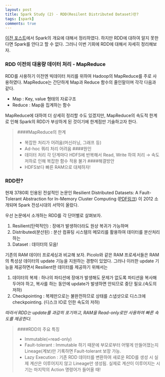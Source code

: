 ```yaml
---
layout: post
title: Spark Study (2) - RDD(Resilent Distributed Dataset)란?
tags: [spark]
comments: true
---
```


[이전 포스트](https://fluxus-dev.github.io/2019-03-26-spark1/)에서 Spark의 개요에 대해서 정리하였다.
하지만 RDD에 대하여 알지 못한다면 Spark를 안다고 할 수 없다.
그러니 이번 기회에 RDD에 대해서 자세히 정리해보자.

### RDD 이전의 대용량 데이터 처리 - MapReduce
RDD를 사용하기 이전엔 빅데이터 처리를 위하여 Hadoop의 MapReduce를 주로 사용하였다.
MapReduce는 간단하게 Map과 Reduce 함수의 줄인말이며 각각 다음과 같다.
- Map : Key, value 형태의 자료구조
- Reduce : Map을 집계하는 함수

MapReduce에 대하여 더 상세히 정리할 수도 있겠지만, MapReduce의 속도적 한계로 인해 Spark의 RDD가 부상하게 된 것이기에 한계점만 기술하고자 한다.


> ####MapReduce의 한계
> - 복잡한 처리가 어려움(머신러닝, 그래프 등)
> - Ad-hoc 쿼리 처리 어려움
> ####원인
> - 데이터 처리 각 단계마다 HDFS에 반복해서 Read, Write 하여 처리 → 속도 저하로 인해 복잡한 함수 적용 불가
> ####해결방안
> - HDFS보다 빠른 RAM으로 대체하자!

### RDD란?
현재 3780회 인용된 전설적인 논문인 
Resilient Distributed Datasets: A Fault-Tolerant Abstraction for In-Memory Cluster Computing 
([PDF링크](https://www.usenix.org/system/files/conference/nsdi12/nsdi12-final138.pdf))
이 2012 소개되며 Spark 전성시대의 서막이 올랐다.

우선 논문에서 소개하는 RDD를 각 단어별로 살펴보자.
 1. Resilient(탄력적인) : 장애가 발생하더라도 원상 복귀가 가능하며
 2. Distributed(분산된) : 분산 컴퓨팅 시스템의 메모리를 활용하여 데이터를 분산처리하는
 3. Dataset : 데이터의 모음!
 
 기존의 RAM 데이터 프로세싱과 비교해 보자.
 Picolo와 같은 RAM 프로세서들은 RAM의 특성상 데이터의 update 기능을 지원하는 경향이 있었다.
 그러나 이러한 update 기능을 제공하면서 Resilient한 데이터를 제공하기 위해서는
 1. 데이터의 복제 : 하나의 파티션에 장애가 발생해도 문제가 없도록 파티션을 복사해 두어야 하고, 복사를 하는 동안에 update가 발생하면 안되므로 중단 필요.(속도의 저하)
 2. Checkpointing : 복제만으로는 불완전하므로 상태를 스냅샷으로 디스크에 checkpointing. (디스크 IO로 인한 속도의 저하)
 
 *따라서 RDD는 update를 과감히 포기하고, RAM을 Read-only로만 사용하여 빠른 속도를 제공한다.*
 
 
>####RDD의 주요 특징
> - Immutable(=read-only)
> - Fault-tolerant : Immutable 하기 때문에 부모로부터 어떻게 만들어졌는지 Lineage(계보)만 기록하면 Fault-tolerant 보장 가능.
> - Lazy Execution : 기존 RDD 데이터를 변환하여 새로운 RDD를 생성 시 실제 계산은 이루어지지 않고 Lineage만 생성됨. 실제로 계산이 이루어지는 시기는 마지막의 Action 명령어가 들어올 때!
 